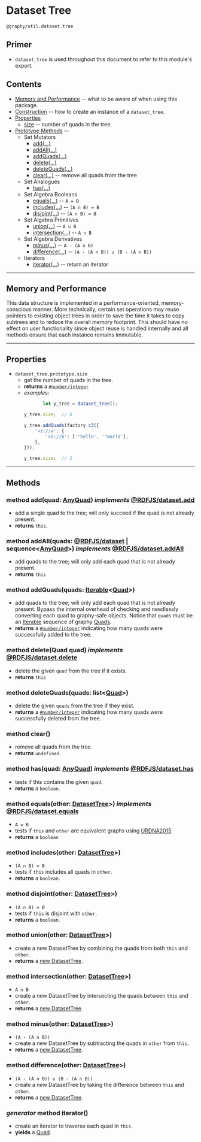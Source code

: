 

# Dataset Tree
`@graphy/util.dataset.tree`

## Primer
 - `dataset_tree` is used throughout this document to refer to this module's export.

## Contents
 - [Memory and Performance](#memory-and-performance) -- what to be aware of when using this package.
 - [Construction](#construction) -- how to create an instance of a `dataset_tree`.
 - [Properties](#properties)
   - [size](#property_size) -- number of quads in the tree.
 - [Prototype Methods](#methods) -- 
   - Set Mutators
     - [add(...)](#method_add)
     - [addAll(...)](#method_add-all)
     - [addQuads(...)](#method_add-quads)
     - [delete(...)](#method_delete)
     - [deleteQuads(...)](#method_delete-quads)
     - [clear(...)](#method_clear) -- remove all quads from the tree
   - Set Analogues
     - [has(...)](#method_has)
   - Set Algebra Booleans
     - [equals(...)](#method_equals) -- `A = B`
     - [includes(...)](#method_includes) -- `(A ∩ B) = B`
     - [disjoint(...)](#method_disjoint) -- `(A ∩ B) = Ø`
   - Set Algebra Primitives
     - [union(...)](#method_union) -- `A ∪ B`
     - [intersection(...)](#method_intersection) -- `A ∩ B`
   - Set Algebra Derivatives
     - [minus(...)](#method_minus) -- `A - (A ∩ B)`
     - [difference(...)](#method_difference) -- `(A - (A ∩ B)) ∪ (B - (A ∩ B))`
   - Iterators
     - [iterator(...)](#method_iterator) -- return an iterator 
     

----

## Memory and Performance

This data structure is implemented in a performance-oriented, memory-conscious manner. More technically, certain set operations may reuse pointers to existing object trees in order to save the time it takes to copy subtrees and to reduce the overall memory footprint. This should have no effect on user functionality since object reuse is handled internally and all methods ensure that each instance remains immutable.


----

## Properties


<a name="property_size" />

 - `dataset_tree.prototype.size`
   - get the number of quads in the tree.
   - **returns** a [`#number/integer`](#number_integer)
   - *examples:*
       ```js
              let y_tree = dataset_tree();

       y_tree.size;  // 0

       y_tree.addQuads(factory.c3({
           '>z://a': {
               '>z://b': ['"hello', '"world'],
           },
       }));
       
       y_tree.size;  // 2
       ```

----

## Methods


<a name="method_add" />

### method **add**(quad: [AnyQuad](core.data.factory#class_any-quad)) _implements_ [@RDFJS/dataset.add](https://rdf.js.org/dataset-spec/dataset-spec.html#dom-datasetcore-add)
   - add a single quad to the tree; will only succeed if the quad is not already present.
   - **returns** `this`.


<a name="method_add-all" />

### method **addAll**(quads: [@RDFJS/dataset](https://rdf.js.org/dataset-spec/dataset-spec.html#dom-dataset) | sequence<[AnyQuad](core.data.factory#class_any-quad)>) _implements_ [@RDFJS/dataset.addAll](https://rdf.js.org/dataset-spec/dataset-spec.html#dom-datasetcore-addall)
   - add quads to the tree; will only add each quad that is not already present. 
   - **returns** `this`


<a name="method_add-quads" />

### method **addQuads**(quads: [Iterable](https://developer.mozilla.org/en-US/docs/Web/JavaScript/Reference/Global_Objects/Symbol/iterator)<[Quad](core.data.factory#class_quad)>)
   - add quads to the tree; will only add each quad that is not already present. Bypass the internal overhead of checking and needlessly converting each quad to graphy-safe objects. Notice that `quads` must be an [Iterable](https://developer.mozilla.org/en-US/docs/Web/JavaScript/Reference/Global_Objects/Symbol/iterator) sequence of graphy [Quads](core.data.factory#class_quad).
   - **returns** a [`#number/integer`](#number_integer) indicating how many quads were successfully added to the tree.


<a name="method_delete" />

### method **delete**(Quad quad) _implements_ [@RDFJS/dataset.delete](https://rdf.js.org/dataset-spec/dataset-spec.html#dom-datasetcore-delete)
   - delete the given `quad` from the tree if it exists.
   - **returns** `this`

<a name="method_delete-quads" />

### method **deleteQuads**(quads: list<[Quad](core.data.factory#class_quad)>)
   - delete the given `quads` from the tree if they exist.
   - **returns** a [`#number/integer`](#number_integer) indicating how many quads were successfully deleted from the tree.


<a name="method_clear" />

### method **clear**()
   - remove all quads from the tree.
   - **returns** `undefined`.


<a name="method_has" />

### method **has**(quad: [AnyQuad](core.data.factory#class_any-quad)) _implements_ [@RDFJS/dataset.has](https://rdf.js.org/dataset-spec/dataset-spec.html#dom-datasetcore-has)
   - tests if this contains the given `quad`.
   - **returns** a `boolean`.


<a name="method_equals" />

### method **equals**(other: [DatasetTree](#methods)>) _implements_ [@RDFJS/dataset.equals](https://rdf.js.org/dataset-spec/dataset-spec.html#dom-datasetcore-equals)
   - `A = B`
   - tests if `this` and `other` are equivalent graphs using [URDNA2015](https://json-ld.github.io/normalization/spec/).
   - **returns** a `boolean`


<a name="method_includes" />

### method **includes**(other: [DatasetTree](#methods)>)
   - `(A ∩ B) = B`
   - tests if `this` includes all quads in `other`.
   - **returns** a `boolean`.


<a name="method_disjoint" />

### method **disjoint**(other: [DatasetTree](#methods)>)
   - `(A ∩ B) = Ø`
   - tests if `this` is disjoint with `other`.
   - **returns** a `boolean`.


<a name="method_union" />

### method **union**(other: [DatasetTree](#methods)>)
   - create a new DatasetTree by combining the quads from both `this` and `other`.
   - **returns** a [new DatasetTree](#methods).


<a name="method_intersection" />

### method **intersection**(other: [DatasetTree](#methods)>)
   - `A ∩ B`
   - create a new DatasetTree by intersecting the quads between `this` and `other`.
   - **returns** a [new DatasetTree](#methods).


<a name="method_minus" />

### method **minus**(other: [DatasetTree](#methods)>)
   - `(A - (A ∩ B))`
   - create a new DatasetTree by subtracting the quads in `other` from `this`.
   - **returns** a [new DatasetTree](#methods).


<a name="method_difference" />

### method **difference**(other: [DatasetTree](#methods)>)
   - `(A - (A ∩ B)) ∪ (B - (A ∩ B))`
   - create a new DatasetTree by taking the difference between `this` and `other`.
   - **returns** a [new DatasetTree](#methods).


<a name="method_iterator" />

### _generator_ method **iterator**()
   - create an iterator to traverse each quad in `this`.
   - **yields** a [Quad](core.data.factory#class_quad).


